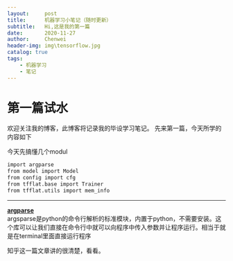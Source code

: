 ```yaml
---
layout:     post
title:      机器学习小笔记（随时更新）
subtitle:   Hi,这是我的第一篇
date:       2020-11-27
author:     Chenwei
header-img: img\tensorflow.jpg
catalog: true
tags:
    - 机器学习
    - 笔记
---
```



# 第一篇试水
欢迎关注我的博客，此博客将记录我的毕设学习笔记。
先来第一篇，今天所学的内容如下  

今天先搞懂几个modul  
```bash
import argparse
from model import Model
from config import cfg
from tfflat.base import Trainer
from tfflat.utils import mem_info
```
---
 **[argparse](https://zhuanlan.zhihu.com/p/56922793)**  
argsparse是python的命令行解析的标准模块，内置于python，不需要安装。这个库可以让我们直接在命令行中就可以向程序中传入参数并让程序运行。相当于就是在terminal里面直接运行程序  
  
  
知乎这一篇文章讲的很清楚，看看。